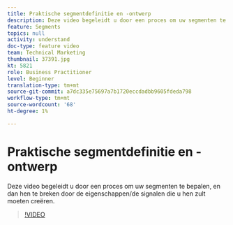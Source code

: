 ```yaml
---
title: Praktische segmentdefinitie en -ontwerp
description: Deze video begeleidt u door een proces om uw segmenten te bepalen, en dan hen te breken door de eigenschappen/de signalen die u hen zult moeten creëren.
feature: Segments
topics: null
activity: understand
doc-type: feature video
team: Technical Marketing
thumbnail: 37391.jpg
kt: 5821
role: Business Practitioner
level: Beginner
translation-type: tm+mt
source-git-commit: a7dc335e75697a7b1720eccdadbb9605fdeda798
workflow-type: tm+mt
source-wordcount: '68'
ht-degree: 1%

---
```



# Praktische segmentdefinitie en -ontwerp

Deze video begeleidt u door een proces om uw segmenten te bepalen, en dan hen te breken door de eigenschappen/de signalen die u hen zult moeten creëren.

>[!VIDEO](https://video.tv.adobe.com/v/37391/?quality=12&learn=on)
